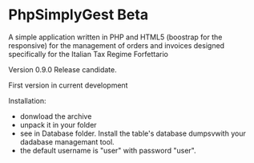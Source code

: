 # PhpSimplyGest Beta

A simple application written in PHP and HTML5 (boostrap for the responsive) for the management of orders and invoices designed specifically for the Italian Tax Regime Forfettario

Version 0.9.0 Release candidate.

First version in current development

Installation:

- donwload the archive
- unpack it in your folder
- see in Database folder. Install the table's database dumpsvwith your dadabase managemant tool.
- the default username is "user" with password "user".
